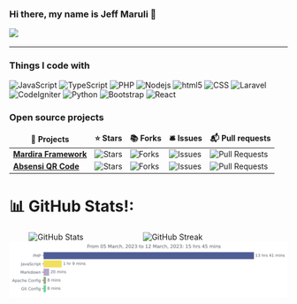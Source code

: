 ### Hi there, my name is Jeff Maruli 👋 
[![](https://visitcount.itsvg.in/api?id=xietsunzao&icon=0&color=1)](https://visitcount.itsvg.in)

---

<h3>Things I code with</h3>
<p>
  <img alt="JavaScript" src="https://img.shields.io/badge/-JavaScript-F7DF1E?style=flat-square&logo=javascript&logoColor=black" />
  <img alt="TypeScript" src="https://img.shields.io/badge/-TypeScript-007ACC?style=flat-square&logo=typescript&logoColor=white" />
  <img alt="PHP" src="https://img.shields.io/badge/-PHP-777BB4?style=flat-square&logo=php&logoColor=white" />
  <img alt="Nodejs" src="https://img.shields.io/badge/-Nodejs-43853d?style=flat-square&logo=Node.js&logoColor=white" />
  <img alt="html5" src="https://img.shields.io/badge/-HTML5-E34F26?style=flat-square&logo=html5&logoColor=white" />
  <img alt="CSS" src="https://img.shields.io/badge/-CSS-1572B6?style=flat-square&logo=css3&logoColor=white" />
  <img alt="Laravel" src="https://img.shields.io/badge/-Laravel-FF2D20?style=flat-square&logo=laravel&logoColor=white" />
  <img alt="CodeIgniter" src="https://img.shields.io/badge/-CodeIgniter-EE4623?style=flat-square&logo=codeigniter&logoColor=white" />
  <img alt="Python" src="https://img.shields.io/badge/-Python-3776AB?style=flat-square&logo=python&logoColor=white" />
  <img alt="Bootstrap" src="https://img.shields.io/badge/-Bootstrap-7952B3?style=flat-square&logo=bootstrap&logoColor=white" />
  <img alt="React" src="https://img.shields.io/badge/-React-61DAFB?style=flat-square&logo=react&logoColor=white" />

</p>
<h3>Open source projects</h3>
<table>
  <thead align="center">
    <tr border: none;>
      <td><b>🎁 Projects</b></td>
      <td><b>⭐ Stars</b></td>
      <td><b>📚 Forks</b></td>
      <td><b>🛎 Issues</b></td>
      <td><b>📬 Pull requests</b></td>
    </tr>
  </thead>
  <tbody>
    <tr>
      <td><a href="https://github.com/Bootcamp-STMIK-Mardira-Indonesia/mardira-framework"><b>Mardira Framework</b></a></td>
      <td><img alt="Stars" src="https://img.shields.io/github/stars/Bootcamp-STMIK-Mardira-Indonesia/mardira-framework?style=flat-square&labelColor=343b41"/></td>
      <td><img alt="Forks" src="https://img.shields.io/github/forks/Bootcamp-STMIK-Mardira-Indonesia/mardira-framework?style=flat-square&labelColor=343b41"/></td>
      <td><img alt="Issues" src="https://img.shields.io/github/issues/Bootcamp-STMIK-Mardira-Indonesia/mardira-framework?style=flat-square&labelColor=343b41"/></td>
      <td><img alt="Pull Requests" src="https://img.shields.io/github/issues-pr/Bootcamp-STMIK-Mardira-Indonesia/mardira-framework?style=flat-square&labelColor=343b41"/></td>
    </tr>
     <tr>
      <td><a href="https://github.com/xietsunzao/absensiqrcode"><b>Absensi QR Code</b></a></td>
      <td><img alt="Stars" src="https://img.shields.io/github/stars/xietsunzao/absensiqrcode?style=flat-square&labelColor=343b41"/></td>
      <td><img alt="Forks" src="https://img.shields.io/github/forks/xietsunzao/absensiqrcode?style=flat-square&labelColor=343b41"/></td>
      <td><img alt="Issues" src="https://img.shields.io/github/issues/xietsunzao/absensiqrcode?style=flat-square&labelColor=343b41"/></td>
      <td><img alt="Pull Requests" src="https://img.shields.io/github/issues-pr/xietsunzao/absensiqrcode?style=flat-square&labelColor=343b41"/></td>
    </tr>
  </tbody>
</table>

# 📊 GitHub Stats!:
<div style="display:flex; flex-wrap:wrap; justify-content: center;">
    <img src="https://github-readme-stats.vercel.app/api?username=xietsunzao&theme=dark&hide_border=false&include_all_commits=false&count_private=false" alt="GitHub Stats" style="width: 41%; height: auto;">
    <img src="https://github-readme-streak-stats.herokuapp.com/?user=xietsunzao&theme=dark&hide_border=false" alt="GitHub Streak" style="width: 45%; height: auto;">
</div>



<img src="https://github.com/xietsunzao/xietsunzao/blob/master/images/stat.svg" alt="Stats"/>

